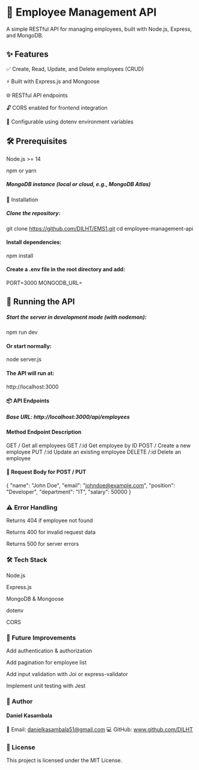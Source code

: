 # 🏢 Employee Management API

A simple RESTful API for managing employees, built with Node.js, Express, and MongoDB.

## ✨ Features

✅ Create, Read, Update, and Delete employees (CRUD)

⚡ Built with Express.js and Mongoose

🌐 RESTful API endpoints

🔓 CORS enabled for frontend integration

🔧 Configurable using dotenv environment variables

## 🛠 Prerequisites

Node.js >= 14

npm or yarn

##### MongoDB instance (local or cloud, e.g., MongoDB Atlas)

🚀 Installation

##### Clone the repository:

git clone https://github.com/DILHT/EMS1.git
cd employee-management-api


#### Install dependencies:

npm install


#### Create a .env file in the root directory and add:

PORT=3000
MONGODB_URL=

## 🏃 Running the API

##### Start the server in development mode (with nodemon):

npm run dev


#### Or start normally:

node server.js


#### The API will run at:

http://localhost:3000

#### 📦 API Endpoints

##### Base URL: http://localhost:3000/api/employees

#### Method	Endpoint	Description
GET	/	Get all employees
GET	/:id	Get employee by ID
POST	/	Create a new employee
PUT	/:id	Update an existing employee
DELETE	/:id	Delete an employee
#### 📝 Request Body for POST / PUT
{
  "name": "John Doe",
  "email": "johndoe@example.com",
  "position": "Developer",
  "department": "IT",
  "salary": 50000
}

### ⚠️ Error Handling

Returns 404 if employee not found

Returns 400 for invalid request data

Returns 500 for server errors

### 🛠 Tech Stack

Node.js

Express.js

MongoDB & Mongoose

dotenv

CORS

### 🌟 Future Improvements

Add authentication & authorization

Add pagination for employee list

Add input validation with Joi or express-validator

Implement unit testing with Jest

### 👤 Author

#### Daniel Kasambala

📧 Email: danielkasambala51@gmail.com
💻 GitHub: www.github.com/DILHT

### 📝 License

This project is licensed under the MIT License.
